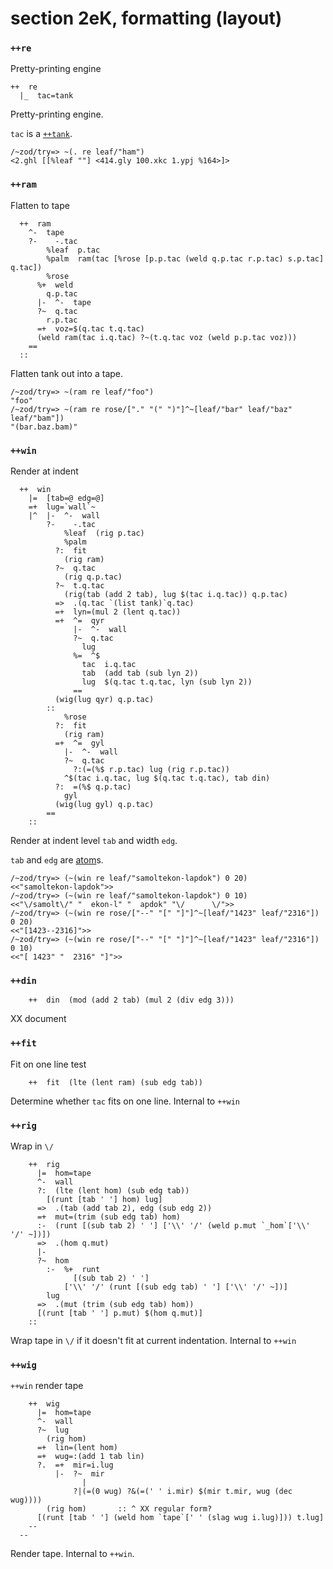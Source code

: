section 2eK, formatting (layout)
================================

### `++re`

Pretty-printing engine

    ++  re
      |_  tac=tank

Pretty-printing engine.

`tac` is a [`++tank`](/doc/hoon/library/1#++tank).

    /~zod/try=> ~(. re leaf/"ham")
    <2.ghl [[%leaf ""] <414.gly 100.xkc 1.ypj %164>]>

### `++ram`

Flatten to tape

      ++  ram
        ^-  tape
        ?-    -.tac
            %leaf  p.tac
            %palm  ram(tac [%rose [p.p.tac (weld q.p.tac r.p.tac) s.p.tac] q.tac])
            %rose
          %+  weld
            q.p.tac
          |-  ^-  tape
          ?~  q.tac
            r.p.tac
          =+  voz=$(q.tac t.q.tac)
          (weld ram(tac i.q.tac) ?~(t.q.tac voz (weld p.p.tac voz)))
        ==
      ::

Flatten tank out into a tape.

    /~zod/try=> ~(ram re leaf/"foo")
    "foo"
    /~zod/try=> ~(ram re rose/["." "(" ")"]^~[leaf/"bar" leaf/"baz" leaf/"bam"])
    "(bar.baz.bam)"

### `++win`

Render at indent

      ++  win
        |=  [tab=@ edg=@]
        =+  lug=`wall`~
        |^  |-  ^-  wall
            ?-    -.tac
                %leaf  (rig p.tac)
                %palm
              ?:  fit
                (rig ram)
              ?~  q.tac
                (rig q.p.tac)
              ?~  t.q.tac
                (rig(tab (add 2 tab), lug $(tac i.q.tac)) q.p.tac)
              =>  .(q.tac `(list tank)`q.tac)
              =+  lyn=(mul 2 (lent q.tac))
              =+  ^=  qyr
                  |-  ^-  wall
                  ?~  q.tac
                    lug
                  %=  ^$
                    tac  i.q.tac
                    tab  (add tab (sub lyn 2))
                    lug  $(q.tac t.q.tac, lyn (sub lyn 2))
                  ==
              (wig(lug qyr) q.p.tac)
            ::
                %rose
              ?:  fit
                (rig ram)
              =+  ^=  gyl
                |-  ^-  wall
                ?~  q.tac
                  ?:(=(%$ r.p.tac) lug (rig r.p.tac))
                ^$(tac i.q.tac, lug $(q.tac t.q.tac), tab din)
              ?:  =(%$ q.p.tac)
                gyl
              (wig(lug gyl) q.p.tac)
            ==
        ::

Render at indent level `tab` and width `edg`.

`tab` and `edg` are [atom]()s.

    /~zod/try=> (~(win re leaf/"samoltekon-lapdok") 0 20)
    <<"samoltekon-lapdok">>
    /~zod/try=> (~(win re leaf/"samoltekon-lapdok") 0 10)
    <<"\/samolt\/" "  ekon-l" "  apdok" "\/      \/">>
    /~zod/try=> (~(win re rose/["--" "[" "]"]^~[leaf/"1423" leaf/"2316"]) 0 20)
    <<"[1423--2316]">>
    /~zod/try=> (~(win re rose/["--" "[" "]"]^~[leaf/"1423" leaf/"2316"]) 0 10)
    <<"[ 1423" "  2316" "]">>

### `++din`

        ++  din  (mod (add 2 tab) (mul 2 (div edg 3)))

XX document

### `++fit`

Fit on one line test

        ++  fit  (lte (lent ram) (sub edg tab))

Determine whether `tac` fits on one line. Internal to `++win`

### `++rig`

Wrap in `\/`

        ++  rig
          |=  hom=tape
          ^-  wall
          ?:  (lte (lent hom) (sub edg tab))
            [(runt [tab ' '] hom) lug]
          =>  .(tab (add tab 2), edg (sub edg 2))
          =+  mut=(trim (sub edg tab) hom)
          :-  (runt [(sub tab 2) ' '] ['\\' '/' (weld p.mut `_hom`['\\' '/' ~])])
          =>  .(hom q.mut)
          |-
          ?~  hom
            :-  %+  runt
                  [(sub tab 2) ' ']
                ['\\' '/' (runt [(sub edg tab) ' '] ['\\' '/' ~])]
            lug
          =>  .(mut (trim (sub edg tab) hom))
          [(runt [tab ' '] p.mut) $(hom q.mut)]
        ::

Wrap tape in `\/` if it doesn't fit at current indentation. Internal to
`++win`

### `++wig`

`++win` render tape

        ++  wig
          |=  hom=tape
          ^-  wall
          ?~  lug
            (rig hom)
          =+  lin=(lent hom)
          =+  wug=:(add 1 tab lin)
          ?.  =+  mir=i.lug
              |-  ?~  mir
                    |
                  ?|(=(0 wug) ?&(=(' ' i.mir) $(mir t.mir, wug (dec wug))))
            (rig hom)       :: ^ XX regular form?
          [(runt [tab ' '] (weld hom `tape`[' ' (slag wug i.lug)])) t.lug]
        --
      --

Render tape. Internal to `++win`.
